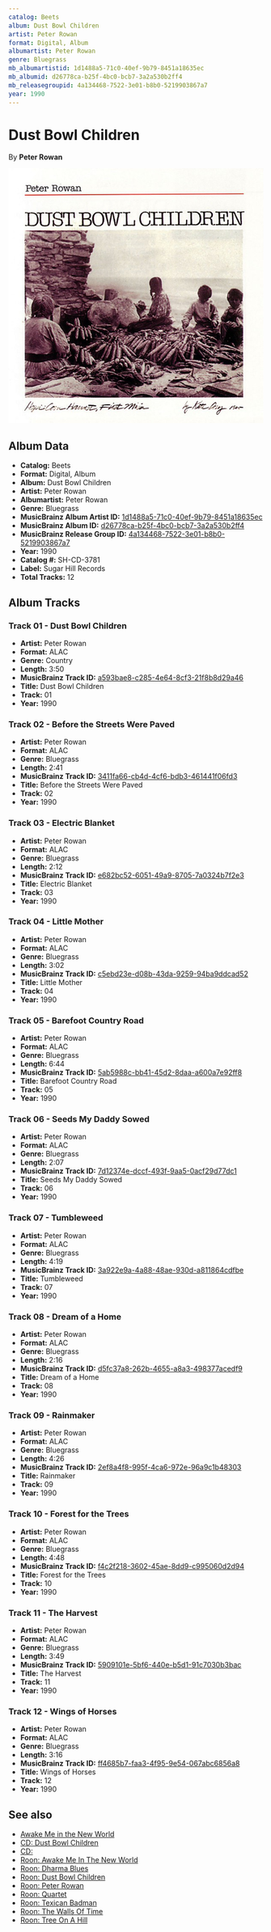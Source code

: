 ```yaml
---
catalog: Beets
album: Dust Bowl Children
artist: Peter Rowan
format: Digital, Album
albumartist: Peter Rowan
genre: Bluegrass
mb_albumartistid: 1d1488a5-71c0-40ef-9b79-8451a18635ec
mb_albumid: d26778ca-b25f-4bc0-bcb7-3a2a530b2ff4
mb_releasegroupid: 4a134468-7522-3e01-b8b0-5219903867a7
year: 1990
---
```


# Dust Bowl Children

By **Peter Rowan**

![](../../assets/beetscovers/Peter_Rowan-Dust_Bowl_Children.jpg)

## Album Data

- **Catalog:** Beets
- **Format:** Digital, Album
- **Album:** Dust Bowl Children
- **Artist:** Peter Rowan
- **Albumartist:** Peter Rowan
- **Genre:** Bluegrass
- **MusicBrainz Album Artist ID:** [1d1488a5-71c0-40ef-9b79-8451a18635ec](https://musicbrainz.org/artist/1d1488a5-71c0-40ef-9b79-8451a18635ec)
- **MusicBrainz Album ID:** [d26778ca-b25f-4bc0-bcb7-3a2a530b2ff4](https://musicbrainz.org/release/d26778ca-b25f-4bc0-bcb7-3a2a530b2ff4)
- **MusicBrainz Release Group ID:** [4a134468-7522-3e01-b8b0-5219903867a7](https://musicbrainz.org/release-group/4a134468-7522-3e01-b8b0-5219903867a7)
- **Year:** 1990
- **Catalog #:** SH-CD-3781
- **Label:** Sugar Hill Records
- **Total Tracks:** 12

## Album Tracks

### Track 01 - Dust Bowl Children

- **Artist:** Peter Rowan
- **Format:** ALAC
- **Genre:** Country
- **Length:** 3:50
- **MusicBrainz Track ID:** [a593bae8-c285-4e64-8cf3-21f8b8d29a46](https://musicbrainz.org/recording/a593bae8-c285-4e64-8cf3-21f8b8d29a46)
- **Title:** Dust Bowl Children
- **Track:** 01
- **Year:** 1990

### Track 02 - Before the Streets Were Paved

- **Artist:** Peter Rowan
- **Format:** ALAC
- **Genre:** Bluegrass
- **Length:** 2:41
- **MusicBrainz Track ID:** [3411fa66-cb4d-4cf6-bdb3-461441f06fd3](https://musicbrainz.org/recording/3411fa66-cb4d-4cf6-bdb3-461441f06fd3)
- **Title:** Before the Streets Were Paved
- **Track:** 02
- **Year:** 1990

### Track 03 - Electric Blanket

- **Artist:** Peter Rowan
- **Format:** ALAC
- **Genre:** Bluegrass
- **Length:** 2:12
- **MusicBrainz Track ID:** [e682bc52-6051-49a9-8705-7a0324b7f2e3](https://musicbrainz.org/recording/e682bc52-6051-49a9-8705-7a0324b7f2e3)
- **Title:** Electric Blanket
- **Track:** 03
- **Year:** 1990

### Track 04 - Little Mother

- **Artist:** Peter Rowan
- **Format:** ALAC
- **Genre:** Bluegrass
- **Length:** 3:02
- **MusicBrainz Track ID:** [c5ebd23e-d08b-43da-9259-94ba9ddcad52](https://musicbrainz.org/recording/c5ebd23e-d08b-43da-9259-94ba9ddcad52)
- **Title:** Little Mother
- **Track:** 04
- **Year:** 1990

### Track 05 - Barefoot Country Road

- **Artist:** Peter Rowan
- **Format:** ALAC
- **Genre:** Bluegrass
- **Length:** 6:44
- **MusicBrainz Track ID:** [5ab5988c-bb41-45d2-8daa-a600a7e92ff8](https://musicbrainz.org/recording/5ab5988c-bb41-45d2-8daa-a600a7e92ff8)
- **Title:** Barefoot Country Road
- **Track:** 05
- **Year:** 1990

### Track 06 - Seeds My Daddy Sowed

- **Artist:** Peter Rowan
- **Format:** ALAC
- **Genre:** Bluegrass
- **Length:** 2:07
- **MusicBrainz Track ID:** [7d12374e-dccf-493f-9aa5-0acf29d77dc1](https://musicbrainz.org/recording/7d12374e-dccf-493f-9aa5-0acf29d77dc1)
- **Title:** Seeds My Daddy Sowed
- **Track:** 06
- **Year:** 1990

### Track 07 - Tumbleweed

- **Artist:** Peter Rowan
- **Format:** ALAC
- **Genre:** Bluegrass
- **Length:** 4:19
- **MusicBrainz Track ID:** [3a922e9a-4a88-48ae-930d-a811864cdfbe](https://musicbrainz.org/recording/3a922e9a-4a88-48ae-930d-a811864cdfbe)
- **Title:** Tumbleweed
- **Track:** 07
- **Year:** 1990

### Track 08 - Dream of a Home

- **Artist:** Peter Rowan
- **Format:** ALAC
- **Genre:** Bluegrass
- **Length:** 2:16
- **MusicBrainz Track ID:** [d5fc37a8-262b-4655-a8a3-498377acedf9](https://musicbrainz.org/recording/d5fc37a8-262b-4655-a8a3-498377acedf9)
- **Title:** Dream of a Home
- **Track:** 08
- **Year:** 1990

### Track 09 - Rainmaker

- **Artist:** Peter Rowan
- **Format:** ALAC
- **Genre:** Bluegrass
- **Length:** 4:26
- **MusicBrainz Track ID:** [2ef8a4f8-995f-4ca6-972e-96a9c1b48303](https://musicbrainz.org/recording/2ef8a4f8-995f-4ca6-972e-96a9c1b48303)
- **Title:** Rainmaker
- **Track:** 09
- **Year:** 1990

### Track 10 - Forest for the Trees

- **Artist:** Peter Rowan
- **Format:** ALAC
- **Genre:** Bluegrass
- **Length:** 4:48
- **MusicBrainz Track ID:** [f4c2f218-3602-45ae-8dd9-c995060d2d94](https://musicbrainz.org/recording/f4c2f218-3602-45ae-8dd9-c995060d2d94)
- **Title:** Forest for the Trees
- **Track:** 10
- **Year:** 1990

### Track 11 - The Harvest

- **Artist:** Peter Rowan
- **Format:** ALAC
- **Genre:** Bluegrass
- **Length:** 3:49
- **MusicBrainz Track ID:** [5909101e-5bf6-440e-b5d1-91c7030b3bac](https://musicbrainz.org/recording/5909101e-5bf6-440e-b5d1-91c7030b3bac)
- **Title:** The Harvest
- **Track:** 11
- **Year:** 1990

### Track 12 - Wings of Horses

- **Artist:** Peter Rowan
- **Format:** ALAC
- **Genre:** Bluegrass
- **Length:** 3:16
- **MusicBrainz Track ID:** [ff4685b7-faa3-4f95-9e54-067abc6856a8](https://musicbrainz.org/recording/ff4685b7-faa3-4f95-9e54-067abc6856a8)
- **Title:** Wings of Horses
- **Track:** 12
- **Year:** 1990


## See also

- [Awake Me in the New World](Awake_Me_in_the_New_World.md)
- [CD: Dust Bowl Children](../../CD/Peter_Rowan/Dust_Bowl_Children.md)
- [CD: ](../../CD/Peter_Rowan/Peter_Rowan.md)
- [Roon: Awake Me In The New World](../../Roon/Peter_Rowan/Awake_Me_In_The_New_World.md)
- [Roon: Dharma Blues](../../Roon/Peter_Rowan/Dharma_Blues.md)
- [Roon: Dust Bowl Children](../../Roon/Peter_Rowan/Dust_Bowl_Children.md)
- [Roon: Peter Rowan](../../Roon/Peter_Rowan/Peter_Rowan.md)
- [Roon: Quartet](../../Roon/Peter_Rowan/Quartet.md)
- [Roon: Texican Badman](../../Roon/Peter_Rowan/Texican_Badman.md)
- [Roon: The Walls Of Time](../../Roon/Peter_Rowan/The_Walls_Of_Time.md)
- [Roon: Tree On A Hill](../../Roon/Peter_Rowan/Tree_On_A_Hill.md)
